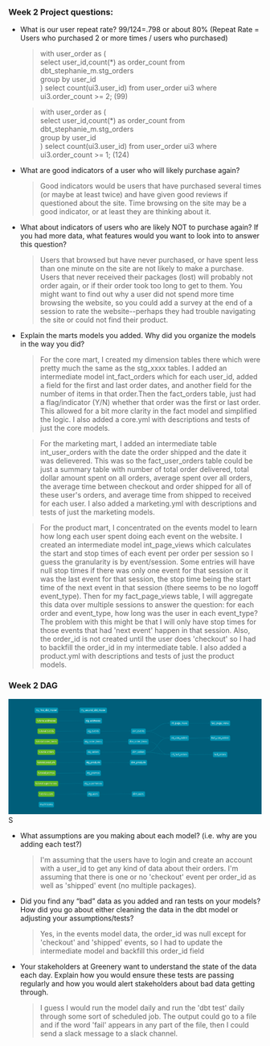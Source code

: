 ### Week 2 Project questions:
- What is our user repeat rate? 99/124=.798 or about 80%
(Repeat Rate = Users who purchased 2 or more times / users who purchased)

    >with user_order as (  
        select user_id,count(*) as order_count from dbt_stephanie_m.stg_orders    
        group by user_id   
    )
    select count(ui3.user_id) from user_order ui3 where ui3.order_count >= 2;  (99)

    >with user_order as (  
        select user_id,count(*) as order_count from dbt_stephanie_m.stg_orders    
        group by user_id   
    )
    select count(ui3.user_id) from user_order ui3 where ui3.order_count >= 1; (124)



- What are good indicators of a user who will likely purchase again?

    >Good indicators would be users that have purchased several times (or maybe at least twice) and have given good reviews if questioned about the site. Time browsing on the site may be a good indicator, or at least they are thinking about it.

- What about indicators of users who are likely NOT to purchase again? If you had more data, what features would you want to look into to answer this question?

    >Users that browsed but have never purchased, or have spent less than one minute on the site are not likely to make a purchase. Users that never received their packages (lost) will probably not order again, or if their order took too long to get to them. You might want to find out why a user did not spend more time browsing the website, so you could add a survey at the end of a session to rate the website--perhaps they had trouble navigating the site or could not find their product.

- Explain the marts models you added. Why did you organize the models in the way you did?

    >For the core mart, I created my dimension tables there which were pretty much the same as the stg_xxxx tables. I added an intermediate model int_fact_orders which for each user_id, added a field for the first and last order dates, and another field for the number of items in that order.Then the fact_orders table, just had a flag/indicator (Y/N) whether that order was the first or last order. This allowed for a bit more clarity in the fact model and simplified the logic. I also added a core.yml with descriptions and tests of just the core models.

    >For the marketing mart, I added an intermediate table int_user_orders with the date the order shipped and the date it was delievered. This was so the fact_user_orders table could be just a summary table with number of total order delivered, total dollar amount spent on all orders, average spent over all orders, the average time between checkout and order shipped for all of these user's orders, and average time from shipped to received for each user. I also added a marketing.yml with descriptions and tests of just the marketing models.

    >For the product mart, I concentrated on the events model to learn how long each user spent doing each event on the website. I created an intermediate model int_page_views which calculates the start and stop times of each event per order per session  so I guess the granularity is by event/session. Some entries will have null stop times if there was only one event for that session or it was the last event for that session, the stop time being the start time of the next event in that session (there seems to be no logoff event_type). Then for my fact_page_views table, I will aggregate this data over multiple sessions to answer the question: for each order and event_type, how long was the user in each event_type? The problem with this might be that I will only have stop times for those events that had 'next event' happen in that session. Also, the order_id is not created until the user does 'checkout' so I had to backfill the order_id in my intermediate table. I also added a product.yml with descriptions and tests of just the product models.

### Week 2 DAG
![Week 2 DAG](dag_week2.PNG)S

- What assumptions are you making about each model? (i.e. why are you adding each test?)

    >I'm assuming that the users have to login and create an account with a user_id to get any kind of data about their orders. I'm assuming that there is one or no 'checkout' event per order_id as well as 'shipped' event (no multiple packages). 

- Did you find any “bad” data as you added and ran tests on your models? How did you go about either cleaning the data in the dbt model or adjusting your assumptions/tests?

    >Yes, in the events model data, the order_id was null except for 'checkout' and 'shipped' events, so I had to update the intermediate model and backfill this order_id field
    
- Your stakeholders at Greenery want to understand the state of the data each day. Explain how you would ensure these tests are passing regularly and how you would alert stakeholders about bad data getting through.

    >I guess I would run the model daily and run the 'dbt test' daily through some sort of scheduled job. The output could go to a file and if the word 'fail' appears in any part of the file, then I could send a slack message to a slack channel.
